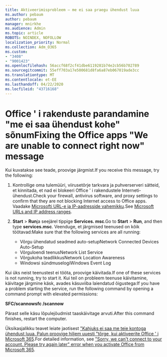 ```yaml
---
title: Aktiveerimisprobleem – me ei saa praegu ühendust luua
ms.author: pebaum
author: pebaum
manager: mnirkhe
ms.audience: Admin
ms.topic: article
ROBOTS: NOINDEX, NOFOLLOW
localization_priority: Normal
ms.collection: Adm_O365
ms.custom:
- "3408"
- "9001423"
ms.openlocfilehash: 56accf68f2cf41dbe6119281b74e2cb56b702789
ms.sourcegitcommit: 55eff703a17e500681d8fa6a87eb067019ade3cc
ms.translationtype: MT
ms.contentlocale: et-EE
ms.lasthandoff: 04/22/2020
ms.locfileid: "43716168"
---
```

# <a name="fixing-the-office-apps-we-are-unable-to-connect-right-now-message"></a><span data-ttu-id="c9860-102">Office ' i rakenduste parandamine "me ei saa ühendust kohe" sõnum</span><span class="sxs-lookup"><span data-stu-id="c9860-102">Fixing the Office apps "We are unable to connect right now" message</span></span>

<span data-ttu-id="c9860-103">Kui kuvatakse see teade, proovige järgmist.</span><span class="sxs-lookup"><span data-stu-id="c9860-103">If you receive this message, try the following:</span></span>

1. <span data-ttu-id="c9860-104">Kontrollige oma tulemüüri, viirusetõrje tarkvara ja puhverserveri sätteid, et kinnitada, et nad ei blokeeri Office ' i rakendustele Interneti-ühendust.</span><span class="sxs-lookup"><span data-stu-id="c9860-104">Check your firewall, antivirus software, and proxy settings to confirm that they are not blocking Internet access to Office apps.</span></span> <span data-ttu-id="c9860-105">Vaadake [Microsofti URL-e ja IP-aadresside vahemikku](https://docs.microsoft.com/office365/enterprise/urls-and-ip-address-ranges).</span><span class="sxs-lookup"><span data-stu-id="c9860-105">See [Microsoft URLs and IP address ranges](https://docs.microsoft.com/office365/enterprise/urls-and-ip-address-ranges).</span></span>

2. <span data-ttu-id="c9860-106">**Start** > **Run**ja seejärel tippige **Services. msc**.</span><span class="sxs-lookup"><span data-stu-id="c9860-106">Go to **Start** > **Run**, and then type **services.msc**.</span></span> <span data-ttu-id="c9860-107">Veenduge, et järgmised teenused on kõik töötavad:</span><span class="sxs-lookup"><span data-stu-id="c9860-107">Make sure that the following services are all running:</span></span>
    - <span data-ttu-id="c9860-108">Võrgu ühendatud seadmed auto-setup</span><span class="sxs-lookup"><span data-stu-id="c9860-108">Network Connected Devices Auto-Setup</span></span>
    - <span data-ttu-id="c9860-109">Võrguloendi teenus</span><span class="sxs-lookup"><span data-stu-id="c9860-109">Network List Service</span></span>
    - <span data-ttu-id="c9860-110">Võrgukoha teadlikkus</span><span class="sxs-lookup"><span data-stu-id="c9860-110">Network Location Awareness</span></span>
    - <span data-ttu-id="c9860-111">Windowsi sündmuselogi</span><span class="sxs-lookup"><span data-stu-id="c9860-111">Windows Event Log</span></span>

<span data-ttu-id="c9860-112">Kui üks neist teenustest ei tööta, proovige käivitada.</span><span class="sxs-lookup"><span data-stu-id="c9860-112">If one of these services is not running, try to start it.</span></span> <span data-ttu-id="c9860-113">Kui teil on probleem teenuse käivitamine, käivitage järgmine käsk, avades käsuviiba laiendatud õigustega:</span><span class="sxs-lookup"><span data-stu-id="c9860-113">If you have a problem starting the service, run the following command by opening a command prompt with elevated permissions:</span></span>

<span data-ttu-id="c9860-114">**SFC/scannow**</span><span class="sxs-lookup"><span data-stu-id="c9860-114">**sfc /scannow**</span></span>

<span data-ttu-id="c9860-115">Pärast selle käsu lõpulejõudmist taaskäivitage arvuti.</span><span class="sxs-lookup"><span data-stu-id="c9860-115">After this command finishes, restart the computer.</span></span>

<span data-ttu-id="c9860-116">Üksikasjalikku teavet leiate jaotisest ["Kahjuks ei saa me teie kontoga ühendust luua. Palun proovige hiljem uuesti "tõrge, kui aktiveerite Office ' i Microsoft 365](https://docs.microsoft.com/office/troubleshoot/activation-installation/issue-when-activate-office-from-office-365).</span><span class="sxs-lookup"><span data-stu-id="c9860-116">For detailed information, see ["Sorry, we can't connect to your account. Please try again later" error when you activate Office from Microsoft 365](https://docs.microsoft.com/office/troubleshoot/activation-installation/issue-when-activate-office-from-office-365).</span></span>
